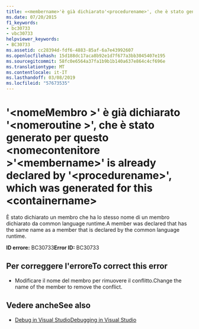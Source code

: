 ```yaml
---
title: «<membername>'è già dichiarato'<procedurename>', che è stato generato per questo oggetto <containername>
ms.date: 07/20/2015
f1_keywords:
- bc30733
- vbc30733
helpviewer_keywords:
- BC30733
ms.assetid: cc28394d-fdf6-4883-85af-6a7e43992607
ms.openlocfilehash: 15d188dc17aca8b92e1d7f677a3bb3045407e195
ms.sourcegitcommit: 58fc0e6564a37fa1b9b1b140a637e864c4cf696e
ms.translationtype: MT
ms.contentlocale: it-IT
ms.lasthandoff: 03/08/2019
ms.locfileid: "57673535"
---
```

# <a name="membername-is-already-declared-by-procedurename-which-was-generated-for-this-containername"></a><span data-ttu-id="248d0-102">'\<nomeMembro >' è già dichiarato '\<nomeroutine >', che è stato generato per questo \<nomecontenitore ></span><span class="sxs-lookup"><span data-stu-id="248d0-102">'\<membername>' is already declared by '\<procedurename>', which was generated for this \<containername></span></span>

<span data-ttu-id="248d0-103">È stato dichiarato un membro che ha lo stesso nome di un membro dichiarato da common language runtime.</span><span class="sxs-lookup"><span data-stu-id="248d0-103">A member was declared that has the same name as a member that is declared by the common language runtime.</span></span>

<span data-ttu-id="248d0-104">**ID errore:** BC30733</span><span class="sxs-lookup"><span data-stu-id="248d0-104">**Error ID:** BC30733</span></span>

## <a name="to-correct-this-error"></a><span data-ttu-id="248d0-105">Per correggere l'errore</span><span class="sxs-lookup"><span data-stu-id="248d0-105">To correct this error</span></span>

- <span data-ttu-id="248d0-106">Modificare il nome del membro per rimuovere il conflitto.</span><span class="sxs-lookup"><span data-stu-id="248d0-106">Change the name of the member to remove the conflict.</span></span>

## <a name="see-also"></a><span data-ttu-id="248d0-107">Vedere anche</span><span class="sxs-lookup"><span data-stu-id="248d0-107">See also</span></span>

- [<span data-ttu-id="248d0-108">Debug in Visual Studio</span><span class="sxs-lookup"><span data-stu-id="248d0-108">Debugging in Visual Studio</span></span>](/visualstudio/debugger/debugging-in-visual-studio)
